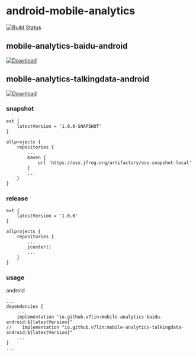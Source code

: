 # android-mobile-analytics

[![Build Status](https://cloud.drone.io/api/badges/v7lin/android-mobile-analytics/status.svg)](https://cloud.drone.io/v7lin/android-mobile-analytics)

## mobile-analytics-baidu-android
[ ![Download](https://api.bintray.com/packages/v7lin/maven/mobile-analytics-baidu-android/images/download.svg) ](https://bintray.com/v7lin/maven/mobile-analytics-baidu-android/_latestVersion)

## mobile-analytics-talkingdata-android
[ ![Download](https://api.bintray.com/packages/v7lin/maven/mobile-analytics-talkingdata-android/images/download.svg) ](https://bintray.com/v7lin/maven/mobile-analytics-talkingdata-android/_latestVersion)

### snapshot

````
ext {
    latestVersion = '1.0.0-SNAPSHOT'
}

allprojects {
    repositories {
        ...
        maven {
            url 'https://oss.jfrog.org/artifactory/oss-snapshot-local'
        }
        ...
    }
}
````

### release

````
ext {
    latestVersion = '1.0.0'
}

allprojects {
    repositories {
        ...
        jcenter()
        ...
    }
}
````

### usage

android
````
...
dependencies {
    ...
    implementation "io.github.v7lin:mobile-analytics-baidu-android:${latestVersion}"
//    implementation "io.github.v7lin:mobile-analytics-talkingdata-android:${latestVersion}"
    ...
}
...
````
